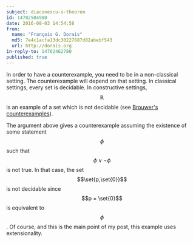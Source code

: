 ```yaml
---
subject: diaconescu-s-theorem
id: 14702504980
date: 2016-08-03 14:54:58
from:
  name: "François G. Dorais"
  md5: 7e4c1acfa13dc30227687d82abebf543
  url: http://dorais.org
in-reply-to: 14702462780
published: true
---
```

In order to have a counterexample, you need to be in a non-classical setting. The counterexample will depend on that setting. In classical settings, every set is decidable. In constructive settings, $$\mathbb{R}$$ is an example of a set which is not decidable (see [Brouwer's counterexamples](http://plato.stanford.edu/entries/brouwer/weakcounterex.html)). 

The argument above gives a counterexample assuming the existence of some statement $$\phi$$ such that $$\phi \lor \lnot\phi$$ is not true. In that case, the set $$\set{p,\set{0}}$$ is not decidable since $$p = \set{0}$$ is equivalent to $$\phi$$. Of course, and this is the main point of my post, this example uses extensionality.
